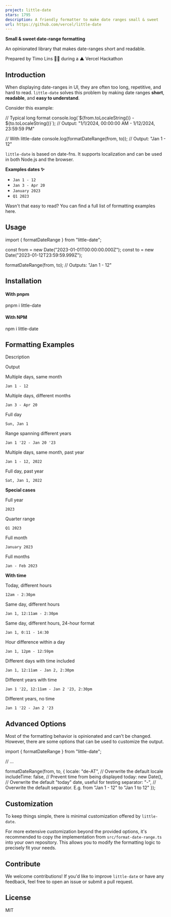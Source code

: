 ```yaml
---
project: little-date
stars: 1795
description: A friendly formatter to make date ranges small & sweet
url: https://github.com/vercel/little-date
---
```


  

**Small & sweet date-range formatting**

An opinionated library that makes date-ranges short and readable.

  

Prepared by Timo Lins 👨‍🍳 during a ▲ Vercel Hackathon

  

Introduction
------------

When displaying date-ranges in UI, they are often too long, repetitive, and hard to read. `little-date` solves this problem by making date ranges **short**, **readable**, and **easy to understand**.

Consider this example:

// Typical long format
console.log(\`${from.toLocaleString()} - ${to.toLocaleString()}\`);
// Output: "1/1/2024, 00:00:00 AM - 1/12/2024, 23:59:59 PM"

// With little-date
console.log(formatDateRange(from, to));
// Output: "Jan 1 - 12"

`little-date` is based on date-fns. It supports localization and can be used in both Node.js and the browser.

**Examples dates ✨**

-   `Jan 1 - 12`
-   `Jan 3 - Apr 20`
-   `January 2023`
-   `Q1 2023`

Wasn't that easy to read? You can find a full list of formatting examples here.

Usage
-----

import { formatDateRange } from "little-date";

const from \= new Date("2023-01-01T00:00:00.000Z");
const to \= new Date("2023-01-12T23:59:59.999Z");

formatDateRange(from, to); // Outputs: "Jan 1 - 12"

Installation
------------

#### With pnpm

pnpm i little-date

#### With NPM

npm i little-date

Formatting Examples
-------------------

Description

Output

Multiple days, same month

`Jan 1 - 12`

Multiple days, different months

`Jan 3 - Apr 20`

Full day

`Sun, Jan 1`

Range spanning different years

`Jan 1 '22 - Jan 20 '23`

Multiple days, same month, past year

`Jan 1 - 12, 2022`

Full day, past year

`Sat, Jan 1, 2022`

**Special cases**

Full year

`2023`

Quarter range

`Q1 2023`

Full month

`January 2023`

Full months

`Jan - Feb 2023`

**With time**

Today, different hours

`12am - 2:30pm`

Same day, different hours

`Jan 1, 12:11am - 2:30pm`

Same day, different hours, 24-hour format

`Jan 1, 0:11 - 14:30`

Hour difference within a day

`Jan 1, 12pm - 12:59pm`

Different days with time included

`Jan 1, 12:11am - Jan 2, 2:30pm`

Different years with time

`Jan 1 '22, 12:11am - Jan 2 '23, 2:30pm`

Different years, no time

`Jan 1 '22 - Jan 2 '23`

Advanced Options
----------------

Most of the formatting behavior is opinionated and can't be changed. However, there are some options that can be used to customize the output.

import { formatDateRange } from "little-date";

// ...

formatDateRange(from, to, {
  locale: "de-AT", // Overwrite the default locale
  includeTime: false, // Prevent time from being displayed
  today: new Date(), // Overwrite the default "today" date, useful for testing
  separator: "-", // Overwrite the default separator. E.g. from "Jan 1 - 12" to "Jan 1 to 12"
});

Customization
-------------

To keep things simple, there is minimal customization offered by `little-date`.

For more extensive customization beyond the provided options, it's recommended to copy the implementation from `src/format-date-range.ts` into your own repository. This allows you to modify the formatting logic to precisely fit your needs.

Contribute
----------

We welcome contributions! If you'd like to improve `little-date` or have any feedback, feel free to open an issue or submit a pull request.

License
-------

MIT
